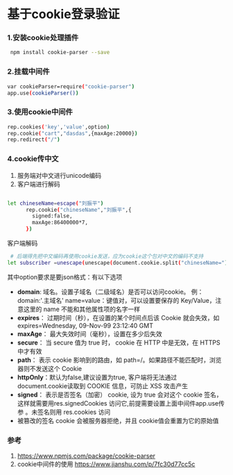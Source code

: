 # 基于cookie登录验证



### 1.安装cookie处理插件

```bash
 npm install cookie-parser --save
```

### 2.挂载中间件

```bash
var cookieParser=require("cookie-parser")
app.use(cookieParser())
```

### 3.使用cookie中间件

```bash
rep.cookies('key','value',option)
rep.cookie("cart","dasdas",{maxAge:20000})
rep.redirect("/")
```

### 4.cookie传中文

1. 服务端对中文进行unicode编码
2. 客户端进行解码

```bash

let chineseName=escape("刘振平")
      rep.cookie("chineseName","刘振平",{
        signed:false,
        maxAge:86400000*7,
      })
```

客户端解码

```bash
 # 后端得先把中文编码再使用cookie发送，应为cookie这个包对中文的编码不支持
let subscriber =unescape(unescape(document.cookie.split("chineseName=")[1]));
```



其中option要求是要json格式：有以下选项

-  **domain**: 域名。设置子域名（二级域名）是否可以访问cookie。 例：domain:'.主域名'  name=value：键值对，可以设置要保存的 Key/Value，注意这里的 name 不能和其他属性项的名字一样
-  **expires**： 过期时间（秒），在设置的某个时间点后该 Cookie 就会失效，如 expires=Wednesday, 09-Nov-99 23:12:40 GMT
-  **maxAge**： 最大失效时间（毫秒），设置在多少后失效
-  **secure**： 当 secure 值为 true 时， cookie 在 HTTP 中是无效，在 HTTPS 中才有效
-  **path**： 表示 cookie 影响到的路由，如 path=/。如果路径不能匹配时，浏览器则不发送这个 Cookie
-  **httpOnly**：默认为false,建议设置为true, 客户端将无法通过document.cookie读取到 COOKIE 信息，可防止 XSS 攻击产生
-  **signed**： 表示是否签名（加密） cookie, 设为 true 会对这个 cookie 签名，这样就需要用res.signedCookies 访问它,前提需要设置上面中间件app.use传参  。未签名则用 res.cookies 访问
- 被篡改的签名 cookie 会被服务器拒绝，并且 cookie值会重置为它的原始值



### 参考

1.  https://www.npmjs.com/package/cookie-parser 
2. cookie中间件的使用 https://www.jianshu.com/p/7fc30d77cc5c 